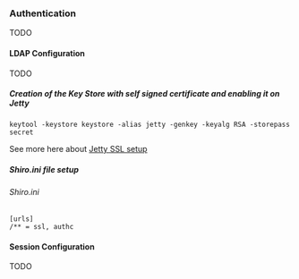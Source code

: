 <!---
   Licensed to the Apache Software Foundation (ASF) under one or more
   contributor license agreements.  See the NOTICE file distributed with
   this work for additional information regarding copyright ownership.
   The ASF licenses this file to You under the Apache License, Version 2.0
   (the "License"); you may not use this file except in compliance with
   the License.  You may obtain a copy of the License at

       http://www.apache.org/licenses/LICENSE-2.0

   Unless required by applicable law or agreed to in writing, software
   distributed under the License is distributed on an "AS IS" BASIS,
   WITHOUT WARRANTIES OR CONDITIONS OF ANY KIND, either express or implied.
   See the License for the specific language governing permissions and
   limitations under the License.
--->

### Authentication ###

TODO

#### LDAP Configuration ####

TODO

##### Creation of the Key Store with self signed certificate and enabling it on Jetty

    keytool -keystore keystore -alias jetty -genkey -keyalg RSA -storepass secret

See more here about [Jetty SSL setup](http://wiki.eclipse.org/Jetty/Howto/Configure_SSL)

##### Shiro.ini file setup

###### Shiro.ini ######

    [urls]
    /** = ssl, authc

#### Session Configuration ####

TODO

